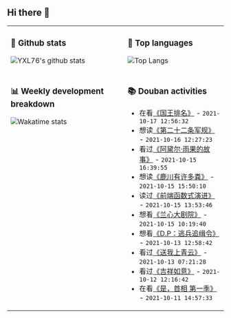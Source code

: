 ## Hi there 👋

<table>
<tr>
<td valign="top" width="54%">

### 🔭 Github stats

![YXL76's github stats](https://github-readme-stats.yxl76.vercel.app/api?username=YXL76&count_private=true&show_icons=true&include_all_commits=true&theme=prussian&line_height=28&disable_animations=true)

</td>

<td valign="top" width="46%">

### 🌱 Top languages

![Top Langs](https://github-readme-stats.yxl76.vercel.app/api/top-langs/?username=YXL76&layout=compact&theme=prussian&langs_count=8&hide=HTML,CSS,SCSS)

</td>
</tr>
<tr>
<td valign="top" width="54%">

### 📊 Weekly development breakdown

![Wakatime stats](https://github-readme-stats.yxl76.vercel.app/api/wakatime?username=YXL76&layout=compact&theme=prussian)


</td>
<td valign="top" width="46%">

### 📚 Douban activities

- 在看[《国王排名》](http://movie.douban.com/subject/34927946/) - `2021-10-17 12:56:32`
- 想读[《第二十二条军规》](https://book.douban.com/subject/34434957/) - `2021-10-16 12:27:23`
- 看过[《阿黛尔·雨果的故事》](http://movie.douban.com/subject/1293870/) - `2021-10-15 16:39:55`
- 想读[《鹿川有许多粪》](https://book.douban.com/subject/35517022/) - `2021-10-15 15:50:10`
- 读过[《前端函数式演进》](https://book.douban.com/subject/35313191/) - `2021-10-15 13:53:46`
- 想看[《兰心大剧院》](http://movie.douban.com/subject/26954859/) - `2021-10-15 10:19:40`
- 想看[《D.P：逃兵追缉令》](http://movie.douban.com/subject/35028876/) - `2021-10-13 12:58:42`
- 看过[《送我上青云》](http://movie.douban.com/subject/27180759/) - `2021-10-13 07:21:28`
- 看过[《吉祥如意》](http://movie.douban.com/subject/35068230/) - `2021-10-12 12:16:42`
- 在看[《是，首相 第一季》](http://movie.douban.com/subject/1441948/) - `2021-10-11 14:57:33`

</td>
</tr>
</table>

<!--
**YXL76/YXL76** is a ✨ _special_ ✨ repository because its `README.md` (this file) appears on your GitHub profile.

Here are some ideas to get you started:

- 🔭 I’m currently working on ...
- 🌱 I’m currently learning ...
- 👯 I’m looking to collaborate on ...
- 🤔 I’m looking for help with ...
- 💬 Ask me about ...
- 📫 How to reach me: ...
- 😄 Pronouns: ...
- ⚡ Fun fact: ...
-->
